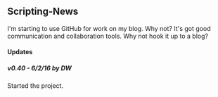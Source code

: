 ## Scripting-News

I'm starting to use GitHub for work on my blog. Why not? It's got good communication and collaboration tools. Why not hook it up to a blog?

#### Updates

##### v0.40 - 6/2/16 by DW

Started the project.

